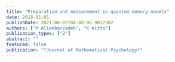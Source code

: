 ```yaml
---
title: "Preparation and measurement in quantum memory models"
date: 2018-01-01
publishDate: 2021-08-03T04:08:06.903238Z
authors: ["M Aliakbarzadeh", "K Kitto"]
publication_types: ["2"]
abstract: ""
featured: false
publication: "*Journal of Mathematical Psychology*"
---
```


